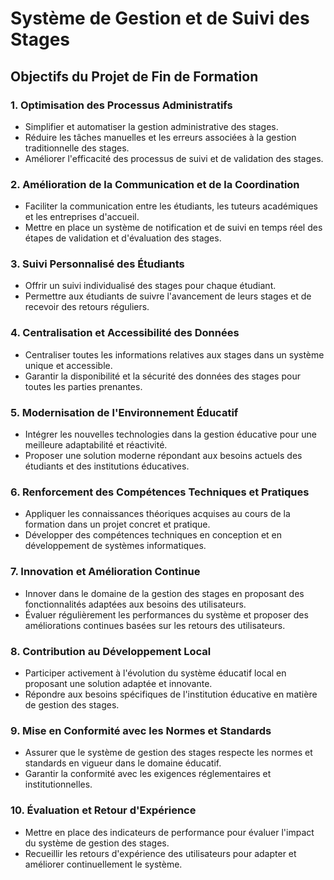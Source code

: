 # Système de Gestion et de Suivi des Stages

## Objectifs du Projet de Fin de Formation

### 1. Optimisation des Processus Administratifs
- Simplifier et automatiser la gestion administrative des stages.
- Réduire les tâches manuelles et les erreurs associées à la gestion traditionnelle des stages.
- Améliorer l'efficacité des processus de suivi et de validation des stages.

### 2. Amélioration de la Communication et de la Coordination
- Faciliter la communication entre les étudiants, les tuteurs académiques et les entreprises d'accueil.
- Mettre en place un système de notification et de suivi en temps réel des étapes de validation et d'évaluation des stages.

### 3. Suivi Personnalisé des Étudiants
- Offrir un suivi individualisé des stages pour chaque étudiant.
- Permettre aux étudiants de suivre l'avancement de leurs stages et de recevoir des retours réguliers.

### 4. Centralisation et Accessibilité des Données
- Centraliser toutes les informations relatives aux stages dans un système unique et accessible.
- Garantir la disponibilité et la sécurité des données des stages pour toutes les parties prenantes.

### 5. Modernisation de l'Environnement Éducatif
- Intégrer les nouvelles technologies dans la gestion éducative pour une meilleure adaptabilité et réactivité.
- Proposer une solution moderne répondant aux besoins actuels des étudiants et des institutions éducatives.

### 6. Renforcement des Compétences Techniques et Pratiques
- Appliquer les connaissances théoriques acquises au cours de la formation dans un projet concret et pratique.
- Développer des compétences techniques en conception et en développement de systèmes informatiques.

### 7. Innovation et Amélioration Continue
- Innover dans le domaine de la gestion des stages en proposant des fonctionnalités adaptées aux besoins des utilisateurs.
- Évaluer régulièrement les performances du système et proposer des améliorations continues basées sur les retours des utilisateurs.

### 8. Contribution au Développement Local
- Participer activement à l'évolution du système éducatif local en proposant une solution adaptée et innovante.
- Répondre aux besoins spécifiques de l'institution éducative en matière de gestion des stages.

### 9. Mise en Conformité avec les Normes et Standards
- Assurer que le système de gestion des stages respecte les normes et standards en vigueur dans le domaine éducatif.
- Garantir la conformité avec les exigences réglementaires et institutionnelles.

### 10. Évaluation et Retour d'Expérience
- Mettre en place des indicateurs de performance pour évaluer l'impact du système de gestion des stages.
- Recueillir les retours d'expérience des utilisateurs pour adapter et améliorer continuellement le système.
